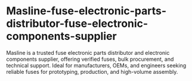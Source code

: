 # Masline-fuse-electronic-parts-distributor-fuse-electronic-components-supplier
Masline is a trusted fuse electronic parts distributor and electronic components supplier, offering verified fuses, bulk procurement, and technical support. Ideal for manufacturers, OEMs, and engineers seeking reliable fuses for prototyping, production, and high-volume assembly.
